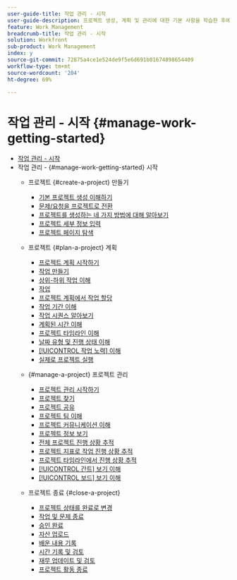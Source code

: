 ```yaml
---
user-guide-title: 작업 관리 - 시작
user-guide-description: 프로젝트 생성, 계획 및 관리에 대한 기본 사항을 학습한 후에는 Workfront을 최대한 활용하기 위해 알아야 할 몇 가지 사항이 더 있습니다.
feature: Work Management
breadcrumb-title: 작업 관리 - 시작
solution: Workfront
sub-product: Work Management
index: y
source-git-commit: 72875a4ce1e524de9f5e6d691b01674898654409
workflow-type: tm+mt
source-wordcount: '204'
ht-degree: 69%

---
```




# 작업 관리 - 시작 {#manage-work-getting-started}

+ [작업 관리 - 시작](overview.md)
+ 작업 관리 - {#manage-work-getting-started} 시작
   + 프로젝트 {#create-a-project} 만들기
      + [기본 프로젝트 생성 이해하기](understand-basic-project-creation.md)
      + [문제/요청을 프로젝트로 전환](create-a-project-from-a-request.md)
      + [프로젝트를 생성하는 네 가지 방법에 대해 알아보기](understand-other-ways-to-create-projects.md)
      + [프로젝트 세부 정보 입력](fill-in-the-project-details.md)
      + [프로젝트 페이지 탐색](navigate-the-project-page.md)

   + 프로젝트 {#plan-a-project} 계획
      + [프로젝트 계획 시작하기](getting-started-plan-a-project.md)
      + [작업 만들기](how-to-create-tasks.md)
      + [상위-하위 작업 이해](understand-parent-child-tasks.md)
      + [작업](work-with-tasks.md)
      + [프로젝트 계획에서 작업 할당](assign-tasks-from-the-project-plan.md)
      + [작업 기간 이해](understand-task-durations.md)
      + [작업 시퀀스 알아보기](learn-to-sequence-tasks.md)
      + [계획된 시간 이해](understand-planned-hours.md)
      + [프로젝트 타임라인 이해](understand-project-timelines.md)
      + [날짜 유형 및 진행 상태 이해](understand-task-dates-and-progress-status.md)
      + [[!UICONTROL 작업 노력] 이해](understand-work-effort.md)
      + [실제로 프로젝트 실행](take-a-project-live.md)

   + {#manage-a-project} 프로젝트 관리
      + [프로젝트 관리 시작하기](getting-started-manage-a-project.md)
      + [프로젝트 찾기](find-projects.md)
      + [프로젝트 공유](share-a-project.md)
      + [프로젝트 팀 이해](understand-the-project-team.md)
      + [프로젝트 커뮤니케이션 이해](understand-project-communication.md)
      + [프로젝트 정보 보기](view-project-information.md)
      + [전체 프로젝트 진행 상황 추적](track-overall-project-progress.md)
      + [프로젝트 지표로 작업 진행 상황 추적](track-work-progress-with-project-metrics.md)
      + [프로젝트 타임라인에서 진행 상황 추적](track-work-progress-from-the-project-timeline.md)
      + [[!UICONTROL 간트] 보기 이해](understand-the-gantt-view.md)
      + [[!UICONTROL 보드] 보기 이해](understand-the-board-view.md)

   + 프로젝트 종료 {#close-a-project}
      + [프로젝트 상태를 완료로 변경](change-the-project-status.md)
      + [작업 및 문제 종료](close-tasks-and-issues.md)
      + [승인 완료](complete-approvals.md)
      + [자산 업로드](upload-assets.md)
      + [배운 내용 기록](lessons-learned-from-closing-a-project.md)
      + [시간 기록 및 검토](log-and-review-hours.md)
      + [재무 업데이트 및 검토](update-and-review-finances.md)
      + [프로젝트 활동 종료](close-a-project-activity.md)

